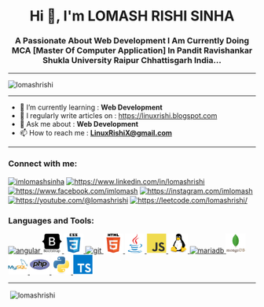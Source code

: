 <h1 align="center">Hi 👋, I'm LOMASH RISHI SINHA</h1>
<h3 align="center">A Passionate About Web Development I Am Currently Doing MCA [Master Of Computer Application] In Pandit Ravishankar Shukla University Raipur Chhattisgarh India... </h3><hr>
<p align="left"> <img src="https://komarev.com/ghpvc/?username=lomashrishi&label=Profile%20views&color=0e75b6&style=flat" alt="lomashrishi" /> </p><hr>
<ul>
        <li>🌱 I’m currently learning : <strong>Web Development</strong></li>
        <li>📝 I regularly write articles on : <a href="https://linuxrishi.blogspot.com/" target="_blank">https://linuxrishi.blogspot.com</a></li>
        <li>💬 Ask me about : <strong>Web Development</strong></li>
        <li>📫 How to reach me : <strong><a href="mailto:LinuxRishiX@gmail.com">LinuxRishiX@gmail.com</a></strong></li>
</ul>
<hr>
<h3 align="left">Connect with me:</h3>
<p align="left">
<a href="https://twitter.com/imlomashsinha" target="blank"><img align="center" src="https://raw.githubusercontent.com/rahuldkjain/github-profile-readme-generator/master/src/images/icons/Social/twitter.svg" alt="imlomashsinha" height="30" width="40" /></a>
<a href="https://linkedin.com/in/https://www.linkedin.com/in/lomashrishi" target="blank"><img align="center" src="https://raw.githubusercontent.com/rahuldkjain/github-profile-readme-generator/master/src/images/icons/Social/linked-in-alt.svg" alt="https://www.linkedin.com/in/lomashrishi" height="30" width="40" /></a>
<a href="https://fb.com/https://www.facebook.com/imlomash" target="blank"><img align="center" src="https://raw.githubusercontent.com/rahuldkjain/github-profile-readme-generator/master/src/images/icons/Social/facebook.svg" alt="https://www.facebook.com/imlomash" height="30" width="40" /></a>
<a href="https://instagram.com/https://instagram.com/imlomash" target="blank"><img align="center" src="https://raw.githubusercontent.com/rahuldkjain/github-profile-readme-generator/master/src/images/icons/Social/instagram.svg" alt="https://instagram.com/imlomash" height="30" width="40" /></a>
<a href="https://www.youtube.com/c/https://youtube.com/@lomashrishi" target="blank"><img align="center" src="https://raw.githubusercontent.com/rahuldkjain/github-profile-readme-generator/master/src/images/icons/Social/youtube.svg" alt="https://youtube.com/@lomashrishi" height="30" width="40" /></a>
<a href="https://www.leetcode.com/https://leetcode.com/lomashrishi/" target="blank"><img align="center" src="https://raw.githubusercontent.com/rahuldkjain/github-profile-readme-generator/master/src/images/icons/Social/leet-code.svg" alt="https://leetcode.com/lomashrishi/" height="30" width="40" /></a>
</p>
<h3 align="left">Languages and Tools:</h3>
<p align="left"> <a href="https://angular.io" target="_blank" rel="noreferrer"> <img src="https://angular.io/assets/images/logos/angular/angular.svg" alt="angular" width="40" height="40"/> </a> <a href="https://getbootstrap.com" target="_blank" rel="noreferrer"> <img src="https://raw.githubusercontent.com/devicons/devicon/master/icons/bootstrap/bootstrap-plain-wordmark.svg" alt="bootstrap" width="40" height="40"/> </a> <a href="https://www.w3schools.com/css/" target="_blank" rel="noreferrer"> <img src="https://raw.githubusercontent.com/devicons/devicon/master/icons/css3/css3-original-wordmark.svg" alt="css3" width="40" height="40"/> </a> <a href="https://git-scm.com/" target="_blank" rel="noreferrer"> <img src="https://www.vectorlogo.zone/logos/git-scm/git-scm-icon.svg" alt="git" width="40" height="40"/> </a> <a href="https://www.w3.org/html/" target="_blank" rel="noreferrer"> <img src="https://raw.githubusercontent.com/devicons/devicon/master/icons/html5/html5-original-wordmark.svg" alt="html5" width="40" height="40"/> </a> <a href="https://www.java.com" target="_blank" rel="noreferrer"> <img src="https://raw.githubusercontent.com/devicons/devicon/master/icons/java/java-original.svg" alt="java" width="40" height="40"/> </a> <a href="https://developer.mozilla.org/en-US/docs/Web/JavaScript" target="_blank" rel="noreferrer"> <img src="https://raw.githubusercontent.com/devicons/devicon/master/icons/javascript/javascript-original.svg" alt="javascript" width="40" height="40"/> </a> <a href="https://www.linux.org/" target="_blank" rel="noreferrer"> <img src="https://raw.githubusercontent.com/devicons/devicon/master/icons/linux/linux-original.svg" alt="linux" width="40" height="40"/> </a> <a href="https://mariadb.org/" target="_blank" rel="noreferrer"> <img src="https://www.vectorlogo.zone/logos/mariadb/mariadb-icon.svg" alt="mariadb" width="40" height="40"/> </a> <a href="https://www.mongodb.com/" target="_blank" rel="noreferrer"> <img src="https://raw.githubusercontent.com/devicons/devicon/master/icons/mongodb/mongodb-original-wordmark.svg" alt="mongodb" width="40" height="40"/> </a> <a href="https://www.mysql.com/" target="_blank" rel="noreferrer"> <img src="https://raw.githubusercontent.com/devicons/devicon/master/icons/mysql/mysql-original-wordmark.svg" alt="mysql" width="40" height="40"/> </a> <a href="https://www.php.net" target="_blank" rel="noreferrer"> <img src="https://raw.githubusercontent.com/devicons/devicon/master/icons/php/php-original.svg" alt="php" width="40" height="40"/> </a> <a href="https://www.python.org" target="_blank" rel="noreferrer"> <img src="https://raw.githubusercontent.com/devicons/devicon/master/icons/python/python-original.svg" alt="python" width="40" height="40"/> </a> <a href="https://www.typescriptlang.org/" target="_blank" rel="noreferrer"> <img src="https://raw.githubusercontent.com/devicons/devicon/master/icons/typescript/typescript-original.svg" alt="typescript" width="40" height="40"/> </a> </p>
<hr>
<p>&nbsp;<img align="center" src="https://github-readme-stats.vercel.app/api?username=lomashrishi&show_icons=true&locale=en" alt="lomashrishi" /></p>
